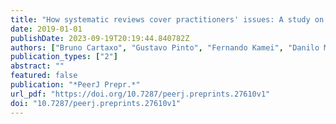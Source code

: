 ```yaml
---
title: "How systematic reviews cover practitioners' issues: A study on Stack Exchange communities"
date: 2019-01-01
publishDate: 2023-09-19T20:19:44.840782Z
authors: ["Bruno Cartaxo", "Gustavo Pinto", "Fernando Kamei", "Danilo Monteiro Ribeiro", "Fabio Q. B. da Silva", "Sérgio Soares"]
publication_types: ["2"]
abstract: ""
featured: false
publication: "*PeerJ Prepr.*"
url_pdf: "https://doi.org/10.7287/peerj.preprints.27610v1"
doi: "10.7287/peerj.preprints.27610v1"
---
```


